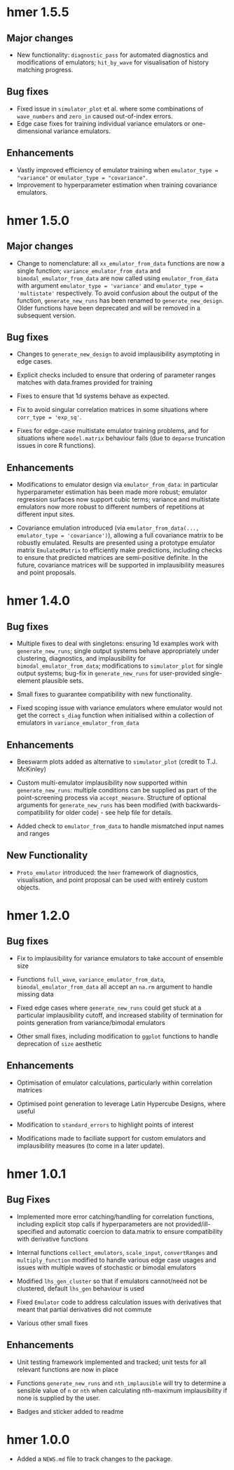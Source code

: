 # hmer 1.5.5

## Major changes

* New functionality: `diagnostic_pass` for automated diagnostics and modifications of
emulators; `hit_by_wave` for visualisation of history matching progress.

## Bug fixes

* Fixed issue in `simulator_plot` et al. where some combinations of `wave_numbers`
and `zero_in` caused out-of-index errors.
* Edge case fixes for training individual variance emulators or one-dimensional
variance emulators.

## Enhancements

* Vastly improved efficiency of emulator training when `emulator_type = "variance"` or
`emulator_type = "covariance"`.
* Improvement to hyperparameter estimation when training covariance emulators.

# hmer 1.5.0

## Major changes

* Change to nomenclature: all `xx_emulator_from_data` functions are now a single function; `variance_emulator_from_data` and `bimodal_emulator_from_data` are now called using `emulator_from_data` with argument `emulator_type = 'variance'` and `emulator_type = 'multistate'` respectively. To avoid confusion about the output of the function, `generate_new_runs` has been renamed to `generate_new_design`. Older functions have been deprecated and will be removed in a subsequent version.

## Bug fixes

* Changes to `generate_new_design` to avoid implausibility asymptoting in edge cases.

* Explicit checks included to ensure that ordering of parameter ranges matches with data.frames provided for training

* Fixes to ensure that 1d systems behave as expected.

* Fix to avoid singular correlation matrices in some situations where `corr_type = 'exp_sq'`.

* Fixes for edge-case multistate emulator training problems, and for situations where `model.matrix` behaviour fails (due to `deparse` truncation issues in core R functions).

## Enhancements

* Modifications to emulator design via `emulator_from_data`: in particular hyperparameter estimation has been made more robust; emulator regression surfaces now support cubic terms; variance and multistate emulators now more robust to different numbers of repetitions at different input sites.

* Covariance emulation introduced (via `emulator_from_data(..., emulator_type = 'covariance')`), allowing a full covariance matrix to be robustly emulated. Results are presented using a prototype emulator matrix `EmulatedMatrix` to efficiently make predictions, including checks to ensure that predicted matrices are semi-positive definite. In the future, covariance matrices will be supported in implausibility measures and point proposals.

# hmer 1.4.0

## Bug fixes

* Multiple fixes to deal with singletons: ensuring 1d examples work with `generate_new_runs`; single output systems behave appropriately under clustering, diagnostics, and implausibility for `bimodal_emulator_from_data`; modifications to `simulator_plot` for single output systems; bug-fix in `generate_new_runs` for user-provided single-element plausible sets.

* Small fixes to guarantee compatibility with new functionality.

* Fixed scoping issue with variance emulators where emulator would not get the correct `s_diag` function when initialised within a collection of emulators in `variance_emulator_from_data`

## Enhancements

* Beeswarm plots added as alternative to `simulator_plot` (credit to T.J. McKinley)

* Custom multi-emulator implausibility now supported within `generate_new_runs`: multiple conditions can be supplied as part of the point-screening process via `accept_measure`. Structure of optional arguments for `generate_new_runs` has been modified (with backwards-compatibility for older code) - see help file for details.

* Added check to `emulator_from_data` to handle mismatched input names and ranges

## New Functionality

* `Proto_emulator` introduced: the `hmer` framework of diagnostics, visualisation, and point proposal can be used with entirely custom objects.

# hmer 1.2.0

## Bug fixes

* Fix to implausibility for variance emulators to take account of ensemble size

* Functions `full_wave`, `variance_emulator_from_data`, `bimodal_emulator_from_data` all accept an `na.rm` argument to handle missing data

* Fixed edge cases where `generate_new_runs` could get stuck at a particular implausibility cutoff, and increased stability of termination for points generation from variance/bimodal emulators

* Other small fixes, including modification to `ggplot` functions to handle deprecation of `size` aesthetic

## Enhancements

* Optimisation of emulator calculations, particularly within correlation matrices

* Optimised point generation to leverage Latin Hypercube Designs, where useful

* Modification to `standard_errors` to highlight points of interest

* Modifications made to faciliate support for custom emulators and implausibility measures (to come in a later update).

# hmer 1.0.1

## Bug Fixes

* Implemented more error catching/handling for correlation functions, including explicit stop calls if hyperparameters are not provided/ill-specified and automatic coercion to data.matrix to ensure compatibility with derivative functions

* Internal functions `collect_emulators`, `scale_input`, `convertRanges` and `multiply_function` modified to handle various edge case usages and issues with multiple waves of stochastic or bimodal emulators

* Modified `lhs_gen_cluster` so that if emulators cannot/need not be clustered, default `lhs_gen` behaviour is used

* Fixed `Emulator` code to address calculation issues with derivatives that meant that partial derivatives did not commute

* Various other small fixes

## Enhancements

* Unit testing framework implemented and tracked; unit tests for all relevant functions are now in place

* Functions `generate_new_runs` and `nth_implausible` will try to determine a sensible value of `n` or `nth` when calculating nth-maximum implausibility if none is supplied by the user.

* Badges and sticker added to readme

# hmer 1.0.0

* Added a `NEWS.md` file to track changes to the package.
